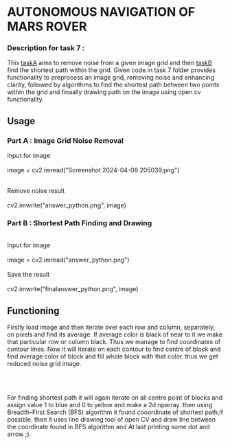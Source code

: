 <h1>AUTONOMOUS NAVIGATION OF MARS ROVER</h1>

<h3>Description for task 7 :</h3>
<p>This  <a href="https://github.com/the-aryan-1712/Awesome_Robotics_Club_Aryan-Chaturvedi_230212/blob/main/task7/partA.py">taskA</a> aims to remove noise from a given image grid and then  <a href="https://github.com/the-aryan-1712/Awesome_Robotics_Club_Aryan-Chaturvedi_230212/blob/main/task7/partB.py">taskB</a> find the shortest path within the grid. Given code in task 7 folder provides functionality to preprocess an image grid, removing noise and enhancing clarity, followed by algorithms to find the shortest path between two points within the grid and finaally drawing path on the image using open cv functionality.</p>
<h2>Usage</h2>
<h3>Part A : Image Grid Noise Removal</h3>
<p>

Input for image<br><br>
image = cv2.imread("Screenshot 2024-04-08 205039.png")<br><br>

Remove noise result<br><br>
cv2.imwrite("answer_python.png", image)</p>
<h3>Part B : Shortest Path Finding and Drawing </h3>
<p><br>
Input for image<br><br>
image = cv2.imread("answer_python.png")<br><br>
Save the result<br><br>
cv2.imwrite("finalanswer_python.png", image)
</p>

<h2>Functioning</h2>
<p> Firstly load image and then iterate over each row and column, separately, on pixels and find its average. If average color is black of near to it we make that particular row or column black.
Thus we manage to find coordinates of contour lines. Now it will iterate on each contour to find centre of block and find average color of block and fill whole block with that color. thus we get reduced noise grid image.</p><br><br>
<p>For finding shortest path it will again iterate on all centre point of blocks and assign value 1 to blue and 0 to yellow and make a 2d nparray. then using Breadth-First Search (BFS) algorithm it found cooordinate of shortest path,if possible. then it uses line drawing tool of open CV and draw line between the coordinate found in BFS algorithm and At last printing some dot and arrow ;).</p>
